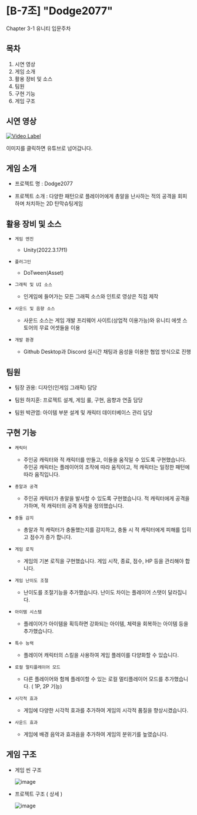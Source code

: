 # [B-7조] "Dodge2077"
Chapter 3-1 유니티 입문주차

## 목차

1. 시연 영상
2. 게임 소개
3. 활용 장비 및 소스
4. 팀원
5. 구현 기능
6. 게임 구조

## 시연 영상
[![Video Label](http://img.youtube.com/vi/pD6zggpx-tQ/0.jpg)](https://youtu.be/pD6zggpx-tQ)

이미지를 클릭하면 유튜브로 넘어갑니다.

## 게임 소개
- 프로젝트 명 : Dodge2077

- 프로젝트 소개 : 다양한 패턴으로 플레이어에게 총알을 난사하는 적의 공격을 회피하며 처치하는 2D 탄막슈팅게임

## 활용 장비 및 소스
- `게임 엔진`
  - Unity(2022.3.17f1)
 
- `플러그인`
  - DoTween(Asset)

- `그래픽 및 UI 소스`
  - 인게임에 들어가는 모든 그래픽 소스와 인트로 영상은 직접 제작
 
- `사운드 및 음향 소스`
  - 사운드 소스는 게임 개발 프리웨어 사이트(상업적 이용가능)와 유니티 에셋 스토어의 무료 어셋들을 이용
 
- `개발 환경`
  - Github Desktop과 Discord 실시간 채팅과 음성을 이용한 협업 방식으로 진행

## 팀원
- 팀장 권용: 디자인(인게임 그래픽) 담당
  
- 팀원 하지훈: 프로젝트 설계, 게임 룰, 구현, 음향과 연출 담당
  
- 팀원 박관엽: 아이템 부분 설계 및 캐릭터 데이터베이스 관리 담당

## 구현 기능
- `캐릭터`
  - 주인공 캐릭터와 적 캐릭터를 만들고, 이들을 움직일 수 있도록 구현했습니다. 주인공 캐릭터는 플레이어의 조작에 따라 움직이고, 적 캐릭터는 일정한 패턴에 따라 움직입니다.
 
- `총알과 공격`
  - 주인공 캐릭터가 총알을 발사할 수 있도록 구현했습니다. 적 캐릭터에게 공격을 가하며, 적 캐릭터의 공격 동작을 정의했습니다.
 
- `충돌 감지`
  - 총알과 적 캐릭터가 충돌했는지를 감지하고, 충돌 시 적 캐릭터에게 피해를 입히고 점수가 증가 합니다.
 
- `게임 로직`
  - 게임의 기본 로직을 구현했습니다. 게임 시작, 종료, 점수, HP 등을 관리해야 합니다.
 
- `게임 난이도 조절`
  - 난이도를 조절기능을 추가했습니다. 난이도 차이는 플레이어 스탯이 달라집니다.

- `아이템 시스템`
  - 플레이어가 아이템을 획득하면 강화되는 아이템, 체력을 회복하는 아이템 등을 추가했습니다.

- `특수 능력`
  - 플레이어 캐릭터의 스킬을 사용하여 게임 플레이를 다양화할 수 있습니다.

- `로컬 멀티플레이어 모드`
  - 다른 플레이어와 함께 플레이할 수 있는 로컬 멀티플레이어 모드를 추가했습니다. ( 1P, 2P 기능)

- `시각적 효과`
  - 게임에 다양한 시각적 효과를 추가하여 게임의 시각적 품질을 향상시켰습니다.

- `사운드 효과`
  - 게임에 배경 음악과 효과음을 추가하여 게임의 분위기를 높였습니다.

## 게임 구조
- 게임 씬 구조
  
  ![image](https://github.com/hajeehoon12/Dodge2077/assets/107660181/1a158948-ec2c-4d4c-9851-9a399c40d647)

- 프로젝트 구조 ( 상세 )
  
  ![image](https://github.com/hajeehoon12/Dodge2077/assets/107660181/dc551250-5b83-48dd-9c2a-f47aa9e7ac17)
